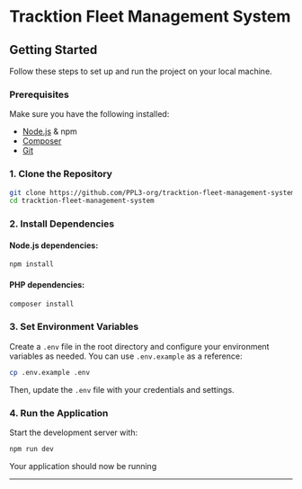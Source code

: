# Tracktion Fleet Management System

## Getting Started
Follow these steps to set up and run the project on your local machine.

### Prerequisites
Make sure you have the following installed:
- [Node.js](https://nodejs.org/) & npm
- [Composer](https://getcomposer.org/)
- [Git](https://git-scm.com/)

### 1. Clone the Repository
```sh
git clone https://github.com/PPL3-org/tracktion-fleet-management-system.git
cd tracktion-fleet-management-system
```

### 2. Install Dependencies
#### Node.js dependencies:
```sh
npm install
```

#### PHP dependencies:
```sh
composer install
```

### 3. Set Environment Variables
Create a `.env` file in the root directory and configure your environment variables as needed. You can use `.env.example` as a reference:
```sh
cp .env.example .env
```
Then, update the `.env` file with your credentials and settings.

### 4. Run the Application
Start the development server with:
```sh
npm run dev
```

Your application should now be running

---
